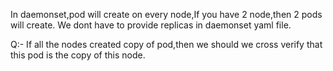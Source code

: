In daemonset,pod will create on every node,If you have 2 node,then 2 pods will create.
We dont have to provide replicas in daemonset yaml file.

Q:- If all the nodes created copy of pod,then we should we cross verify that this pod is the copy of this node.
